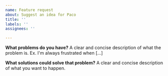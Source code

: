```yaml
---
name: Feature request
about: Suggest an idea for Paco
title: ''
labels: ''
assignees: ''

---
```


**What problems do you have?**
A clear and concise description of what the problem is. Ex. I'm always frustrated when [...]

**What solutions could solve that problem?**
A clear and concise description of what you want to happen.
